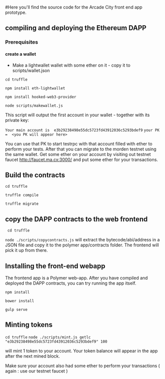 
#Here you'll find the source code for the Arcade City front end app prototype.


## compiling and deploying the Ethereum DAPP
### Prerequisites
#### create a wallet
- Make a lightwallet wallet with some ether on it - copy it to scripts/wallet.json

``cd truffle``

``npm install eth-lightwallet``

``npm install hooked-web3-provider``

``node scripts/makewallet.js``

This script will output the first account in your wallet - together with its private key:

``Your main account is  e3b29238498e55dc5723fd43912036c5293bdef9``
``your PK =  <you PK will appear here>``


You can use that PK to start testrpc with that account filled with ether to perform your tests.
After that you can migrate to the morden testnet using the same wallet.
Get some ether on your account by visiting out testnet faucet
http://faucet.ma.cx:3000/ and put some ether for your transactions.

## Build the contracts

``cd truffle``

``truffle compile``

``truffle migrate``

## copy the DAPP contracts to the web frontend

`` cd truffle``

``node ./scripts/copycontracts.js`` will extract the bytecode/abi/address in a JSON file and copy it to the polymer app/contracts folder. The frontend will pick it up from there.

## Installing the front-end webapp

The frontend app is a Polymer web-app. After you have compiled and deployed the DAPP contracts, you can try running the app itself.

``npm install``

``bower install``

``gulp serve``

## Minting tokens

``cd truffle``
``node ./scripts/mint.js getlc "e3b29238498e55dc5723fd43912036c5293bdef9" 100``

will mint 1 token to your account. Your token balance will appear in the app after the next mined block.

Make sure your account also had some ether to perform your transactions ( again : use our testnet faucet )
